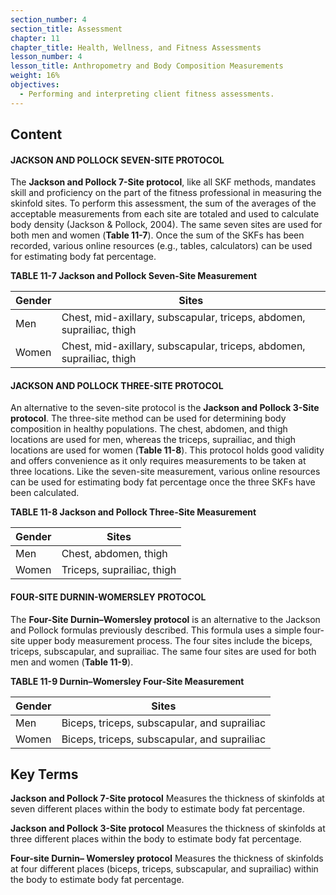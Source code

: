 ```yaml
---
section_number: 4
section_title: Assessment
chapter: 11
chapter_title: Health, Wellness, and Fitness Assessments
lesson_number: 4
lesson_title: Anthropometry and Body Composition Measurements
weight: 16%
objectives:
  - Performing and interpreting client fitness assessments.
---
```


## Content
#### JACKSON AND POLLOCK SEVEN-SITE PROTOCOL

The **Jackson and Pollock 7-Site protocol**, like all SKF methods, mandates skill and proficiency on the part of the fitness professional in measuring the skinfold sites. To perform this assessment, the sum of the averages of the acceptable measurements from each site are totaled and used to calculate body density (Jackson & Pollock, 2004). The same seven sites are used for both men and women (**Table 11-7**). Once the sum of the SKFs has been recorded, various online resources (e.g., tables, calculators) can be used for estimating body fat percentage.

**TABLE 11-7 Jackson and Pollock Seven-Site Measurement**

| Gender | Sites |
|---|---|
| Men | Chest, mid-axillary, subscapular, triceps, abdomen, suprailiac, thigh |
| Women | Chest, mid-axillary, subscapular, triceps, abdomen, suprailiac, thigh |

#### JACKSON AND POLLOCK THREE-SITE PROTOCOL

An alternative to the seven-site protocol is the **Jackson and Pollock 3-Site protocol**. The three-site method can be used for determining body composition in healthy populations. The chest, abdomen, and thigh locations are used for men, whereas the triceps, suprailiac, and thigh locations are used for women (**Table 11-8**). This protocol holds good validity and offers convenience as it only requires measurements to be taken at three locations. Like the seven-site measurement, various online resources can be used for estimating body fat percentage once the three SKFs have been calculated.

**TABLE 11-8 Jackson and Pollock Three-Site Measurement**

| Gender | Sites |
|---|---|
| Men | Chest, abdomen, thigh |
| Women | Triceps, suprailiac, thigh |

#### FOUR-SITE DURNIN-WOMERSLEY PROTOCOL

The **Four-Site Durnin–Womersley protocol** is an alternative to the Jackson and Pollock formulas previously described. This formula uses a simple four-site upper body measurement process. The four sites include the biceps, triceps, subscapular, and suprailiac. The same four sites are used for both men and women (**Table 11-9**).

**TABLE 11-9 Durnin–Womersley Four-Site Measurement**

| Gender | Sites |
|---|---|
| Men | Biceps, triceps, subscapular, and suprailiac |
| Women | Biceps, triceps, subscapular, and suprailiac |

## Key Terms

**Jackson and Pollock 7-Site protocol**
Measures the thickness of skinfolds at seven different places within the body to estimate body fat percentage.

**Jackson and Pollock 3-Site protocol**
Measures the thickness of skinfolds at three different places within the body to estimate body fat percentage.

**Four-site Durnin– Womersley protocol**
Measures the thickness of skinfolds at four different places (biceps, triceps, subscapular, and suprailiac) within the body to estimate body fat percentage.